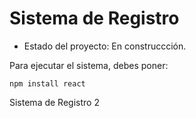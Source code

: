 <h1>Sistema de Registro</h1>

- Estado del proyecto: En construccción.

Para ejecutar el sistema, debes poner:

```npm install react```

Sistema de Registro 2
